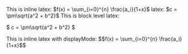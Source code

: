 This is inline latex: $f(x) = \sum_{i=0}^{n} \frac{a_i}{1+x}$
latex: \$c = \pm\sqrt{a^2 + b^2}\$
This is block level latex:

\$
c = \\pm\\sqrt{a^2 + b^2}
\$

This is inline latex with displayMode: \$\$f(x) = \\sum_{i=0}^{n} \\frac{a_i}{1+x}\$\$

<!-- # Impressum

> **_NOTE:_** Das Impressum befindet sich in einer experimentellen Phase und beinhaltet derzeit unvollständige/dummy Daten.

## Anbieter
Jonas Heinle
Elchwinkel 42  
12345 Bärstadt
<!-- Telefon: 030 18 305-0   -->

<!-- ## Links

### E-Mail
- für allgemeine Anfragen: [Kontakt zu mir](#)

## Externe Links
- [philoclopedia.de](#)
- [johannes-heinle.de](#)


Stand: 13.02.2024 -->
